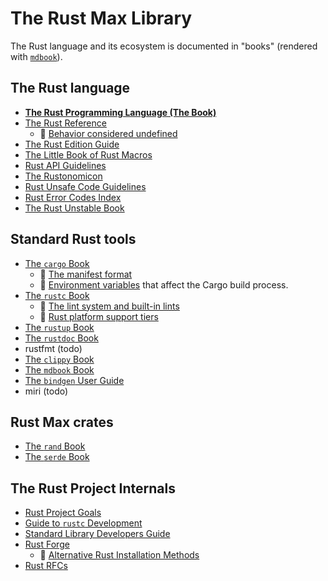 # The Rust Max Library

The Rust language and its ecosystem is documented in "books"
(rendered with [`mdbook`](todo)).

## The Rust language

- **[The Rust Programming Language (The Book)](https://doc.rust-lang.org/book/)**
- [The Rust Reference](https://doc.rust-lang.org/reference/)
  - 🔖 [Behavior considered undefined](https://doc.rust-lang.org/reference/behavior-considered-undefined.html)
- [The Rust Edition Guide](https://doc.rust-lang.org/edition-guide/index.html)
- [The Little Book of Rust Macros](https://veykril.github.io/tlborm/)
- [Rust API Guidelines](https://rust-lang.github.io/api-guidelines/)
- [The Rustonomicon](https://doc.rust-lang.org/nomicon/)
- [Rust Unsafe Code Guidelines](https://rust-lang.github.io/unsafe-code-guidelines/)
- [Rust Error Codes Index](https://doc.rust-lang.org/stable/error_codes/error-index.html)
- [The Rust Unstable Book](https://doc.rust-lang.org/unstable-book/)

## Standard Rust tools

<!-- order here is same is in tools.md -->
- [The `cargo` Book](https://doc.rust-lang.org/cargo/index.html)
  - 🔖 [The manifest format](https://doc.rust-lang.org/cargo/reference/manifest.html)
  - 🔖 [Environment variables](https://doc.rust-lang.org/cargo/reference/environment-variables.html) that affect the Cargo build process.
- [The `rustc` Book](https://doc.rust-lang.org/rustc/index.html)
  - 🔖 [The lint system and built-in lints](https://doc.rust-lang.org/nightly/rustc/lints/index.html)
  - 🔖 [Rust platform support tiers](https://doc.rust-lang.org/nightly/rustc/platform-support.html)
- [The `rustup` Book](https://rust-lang.github.io/rustup/index.html)
- [The `rustdoc` Book](https://doc.rust-lang.org/stable/rustdoc/)
- rustfmt (todo)
- [The `clippy` Book](https://doc.rust-lang.org/nightly/clippy/development/infrastructure/book.html)
- [The `mdbook` Book](https://rust-lang.github.io/mdBook/)
- [The `bindgen` User Guide](https://rust-lang.github.io/rust-bindgen)
- miri (todo)

## Rust Max crates

- [The `rand` Book](https://rust-random.github.io/book/)
- [The `serde` Book](https://serde.rs/)

## The Rust Project Internals

- [Rust Project Goals](https://rust-lang.github.io/rust-project-goals/)
- [Guide to `rustc` Development](https://rustc-dev-guide.rust-lang.org/)
- [Standard Library Developers Guide](https://std-dev-guide.rust-lang.org/about.html)
- [Rust Forge](https://forge.rust-lang.org/)
  - 🔖 [Alternative Rust Installation Methods](https://forge.rust-lang.org/infra/other-installation-methods.html)
- [Rust RFCs](https://rust-lang.github.io/rfcs/)
